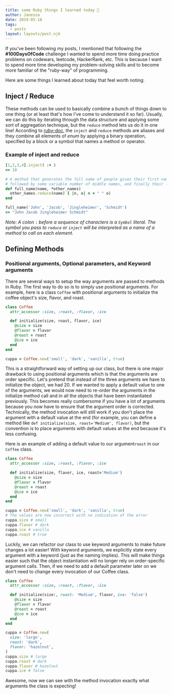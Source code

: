 ```yaml
---
title: some Ruby things I learned today 💭
author: Janessa
date: 2019-05-18
tags:
  - posts
layout: layouts/post.njk
---
```


If you've been following my posts, I mentioned that following the **#100DaysOfCode** challenge I wanted to spend more time doing practice problems on codewars, leetcode, HackerRank, etc. This is because I want to spend more time developing my problem-solving skills and to become more familiar of the "ruby-way" of programming.

Here are some things I learned about today that feel worth noting:

## Inject / Reduce

These methods can be used to basically combine a bunch of things down to one thing (or at least that's how I've come to understand it so far). Usually, we can do this by iterating through the data structure and applying some sort of aggregation technique, but the `reduce` method lets us do it in one line!
According to [ruby-doc](https://ruby-doc.org/core-2.4.0/Enumerable.html), the `inject` and `reduce` methods are aliases and they combine all elements of _enum_ by applying a binary operation, specified by a block or a symbol that names a method or operator.

### Example of inject and reduce

```ruby
[1,2,3,4].inject( :+ )
=> 10

# A method that generates the full name of people given their first name
# followed by some variable number of middle names, and finally their last name.
def full_name(name, *other_names)
  other_names.reduce(name) { |n, o| n + " " o)
end

full_name('John', 'Jacob', 'Jingleheimer', 'Schmidt')
=> "John Jacob Jingleheimer Schmidt"
```

_Note: A colon `:` before a sequence of characters is a `Symbol` literal. The symbol you pass to `reduce` or `inject` will be interpreted as a name of a method to call on each element._

## Defining Methods

### Positional arguments, Optional parameters, and Keyword arguments

There are several ways to setup the way arguments are passed to methods in Ruby. The first way to do so is to simply use positional arguments. For example, here is a class `Coffee` with positional arguments to initialize the coffee object's size, flavor, and roast.

```ruby
class Coffee
  attr_accessor :size, :roast, :flavor, :ice

  def initialize(size, roast, flavor, ice)
    @size = size
    @flavor = flavor
    @roast = roast
    @ice = ice
  end
end

cuppa = Coffee.new('small', 'dark', 'vanilla', true)
```

This is a straightforward way of setting up our class, but there is one major drawback to using positional arguments which is that the arguments are order specific. Let's pretend that instead of the three arguments we have to initialize the object, we had 20. If we wanted to apply a default value to one of the arguments, we would now need to re-order the arguments in the initialize method call and in all the objects that have been instantiated previously. This becomes really cumbersome if you have a lot of arguments because you now have to ensure that the argument order is corrected. Technically, the method invocation will still work if you don't place the argument with a default value at the end (for example, you can define a method like `def initialize(size, roast='Medium', flavor)`, but the convention is to place arguments with default values at the end because it's less confusing.

Here is an example of adding a default value to our argument`roast` in our `Coffee` class.

```ruby
class Coffee
  attr_accessor :size, :roast, :flavor, :ice

  def initialize(size, flavor, ice, roast='Medium')
    @size = size
    @flavor = flavor
    @roast = roast
    @ice = ice
  end
end

cuppa = Coffee.new('small', 'dark', 'vanilla', true)
# The values are now incorrect with no indication of the error
cuppa.size # small
cuppa.flavor # dark
cuppa.ice # vanilla
cuppa.roast # true
```

Luckily, we can refactor our class to use keyword arguments to make future changes a lot easier! With keyword arguments, we explicitly state every argument with a keyword (just as the naming implies). This will make things easier such that the object instantiation will no longer rely on order-specific argument calls. Then, if we need to add a default parameter later on we don't need to change every invocation of our Coffee class.

```ruby
class Coffee
  attr_accessor :size, :roast, :flavor, :ice

  def initialize(size:, roast: 'Medium', flavor, ice: 'false')
    @size = size
    @flavor = flavor
    @roast = roast
    @ice = ice
  end
end

cuppa = Coffee.new(
  size: 'large',
  roast: 'dark',
  flavor: 'hazelnut',
)
cuppa.size # large
cuppa.roast # dark
cuppa.flavor # hazelnut
cuppa.ice # false
```

Awesome, now we can see with the method invocation exactly what arguments the class is expecting!
